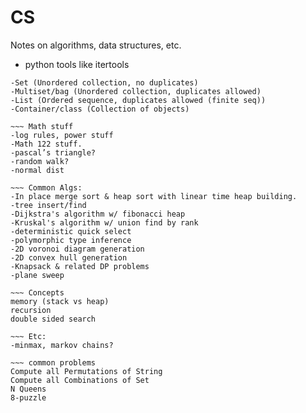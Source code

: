 # CS

Notes on algorithms, data structures, etc.

- python tools like itertools

~~~ ADTs
-Set (Unordered collection, no duplicates)
-Multiset/bag (Unordered collection, duplicates allowed)
-List (Ordered sequence, duplicates allowed (finite seq))
-Container/class (Collection of objects)

~~~ Math stuff
-log rules, power stuff
-Math 122 stuff.
-pascal’s triangle?
-random walk?
-normal dist

~~~ Common Algs:
-In place merge sort & heap sort with linear time heap building.
-tree insert/find
-Dijkstra's algorithm w/ fibonacci heap
-Kruskal's algorithm w/ union find by rank
-deterministic quick select
-polymorphic type inference
-2D voronoi diagram generation
-2D convex hull generation
-Knapsack & related DP problems
-plane sweep

~~~ Concepts
memory (stack vs heap)
recursion
double sided search

~~~ Etc:
-minmax, markov chains?

~~~ common problems
Compute all Permutations of String
Compute all Combinations of Set
N Queens
8-puzzle
